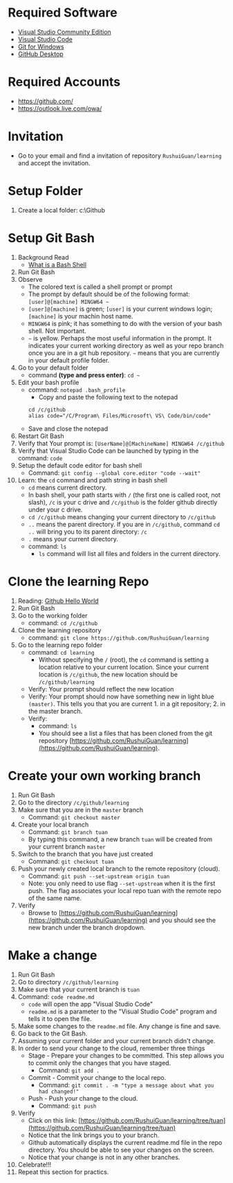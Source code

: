 # Required Software
* [Visual Studio Community Edition](https://www.visualstudio.com/downloads/)
* [Visual Studio Code](https://code.visualstudio.com/?wt.mc_id=vscom_downloads)
* [Git for Windows](https://git-scm.com/download/win)
* [GitHub Desktop](https://desktop.github.com/)

# Required Accounts
* https://github.com/
* https://outlook.live.com/owa/

# Invitation
* Go to your email and find a invitation of repository `RushuiGuan/learning` and accept the invitation.

# Setup Folder
1. Create a local folder: c:\Github

# Setup Git Bash
1. Background Read
	* [What is a Bash Shell](https://en.wikipedia.org/wiki/Bash_(Unix_shell))
1. Run Git Bash
1. Observe
	* The colored text is called a shell prompt or prompt
	* The prompt by default should be of the following format: `[user]@[machine] MINGW64 ~`
	* `[user]@[machine]` is green; `[user]` is your current windows login; `[machine]` is your machin host name.
	* `MINGW64` is pink; it has something to do with the version of your bash shell.  Not important.
	* `~` is yellow.  Perhaps the most useful information in the prompt.  It indicates your current working directory as well as your repo branch once you are in a git hub repository. `~` means that you are currently in your default profile folder.
1. Go to your default folder
	* command **(type and press enter)**: `cd ~`
1. Edit your bash profile
	* command: `notepad .bash_profile`
		* Copy and paste the following text to the notepad
		```
		cd /c/github
		alias code="/C/Program\ Files/Microsoft\ VS\ Code/bin/code"
		```	
	* Save and close the notepad
1. Restart Git Bash
1. Verify that Your prompt is: `[UserName]@[MachineName] MINGW64 /c/github`
1. Verify that Visual Studio Code can be launched by typing in the command: `code`
1. Setup the default code editor for bash shell
	* Command: `git config --global core.editor "code --wait"`
1. Learn: the `cd` command and path string in bash shell
	* `cd` means current directory.
	* In bash shell, your path starts with `/` (the first one is called root, not slash), `/c` is your c drive and `/c/github` is the folder github directly under your c drive.
	* `cd /c/github` means changing your current directory to `/c/github`
	* `..` means the parent directory.  If you are in `/c/github`, command `cd ..` will bring you to its parent directory: `/c`
	* `.` means your current directory. 
	* command: `ls`
		* `ls` command will list all files and folders in the current directory.

# Clone the learning Repo
1. Reading: [Github Hello World](https://guides.github.com/activities/hello-world/)
1. Run Git Bash
1. Go to the working folder
	* command: `cd /c/github`
1. Clone the learning repository
	* command: `git clone https://github.com/RushuiGuan/learning`
1. Go to the learning repo folder
	* command: `cd learning`
		* Without specifying the `/` (root), the `cd` command is setting a location relative to your current location.  Since your current location is `/c/github`, the new location should be `/c/github/learning`
	* Verify: Your prompt should reflect the new location
	* Verify: Your prompt should now have something new in light blue `(master)`.  This tells you that you are current 1. in a git repository; 2. in the master branch.
	* Verify:
		* command: `ls`
		* You should see a list a files that has been cloned from the git repository [https://github.com/RushuiGuan/learning](https://github.com/RushuiGuan/learning).

# Create your own working branch
1. Run Git Bash
1. Go to the directory `/c/github/learning`
1. Make sure that you are in the `master` branch
	* Command: `git checkout master`
1. Create your local branch
	* Command: `git branch tuan`
	* By typing this command, a new branch `tuan` will be created from your current branch `master`
1. Switch to the branch that you have just created
	* Command: `git checkout tuan`
1. Push your newly created local branch to the remote repository (cloud).
	* Command: `git push --set-upstream origin tuan`
	* Note: you only need to use flag `--set-upstream` when it is the first push.  The flag associates your local repo tuan with the remote repo of the same name.
1. Verify
	* Browse to [https://github.com/RushuiGuan/learning](https://github.com/RushuiGuan/learning) and you should see the new branch under the branch dropdown.

# Make a change
1. Run Git Bash
1. Go to directory `/c/github/learning`
1. Make sure that your current branch is `tuan`
1. Command: `code readme.md`
	* `code` will open the app "Visual Studio Code"
	* `readme.md` is a parameter to the "Visual Studio Code" program and tells it to open the file.
1. Make some changes to the `readme.md` file.  Any change is fine and save.
1. Go back to the Git Bash.  
1. Assuming your current folder and your current branch didn't change.
1. In order to send your change to the cloud, remember three things
	* Stage - Prepare your changes to be committed.  This step allows you to commit only the changes that you have staged.  
		* Command: `git add .`
	* Commit - Commit your change to the local repo.
		* Command: `git commit . -m "type a message about what you had changed!"`
	* Push - Push your change to the cloud.
		* Command: `git push`
1. Verify
	* Click on this link: [https://github.com/RushuiGuan/learning/tree/tuan](https://github.com/RushuiGuan/learning/tree/tuan)
	* Notice that the link brings you to your branch.
	* Github automatically displays the current readme.md file in the repo directory.  You should be able to see your changes on the screen.
	* Notice that your change is not in any other branches.
1. Celebrate!!!
1. Repeat this section for practics.